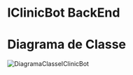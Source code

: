 # IClinicBot BackEnd
# Diagrama de Classe
![DiagramaClasseIClinicBot](https://github.com/Correiakaue0/IClinicBot_BackEnd/assets/99895282/bd4d30dc-2dd0-4494-8ac8-a5dabb30dc58)
